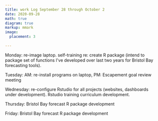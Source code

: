 ```yaml
---
title: work Log September 28 through October 2
date: 2020-09-28
math: true
diagram: true
markup: mmark
image:
  placement: 3
  
---
```


Monday: re-image laptop. self-training re: create R package (intend to package set of functions I've developed over last two years for Bristol Bay forecasting tools).

Tuesday: AM: re-install programs on laptop, PM: Escapement goal review meeting

Wednesday: re-configure Rstudio for all projects (websites, dashboards under development). Rstudio training curriculum development.

Thursday: Bristol Bay forecast R package development

Friday: Bristol Bay forecast R package development
